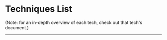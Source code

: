# Techniques List

(Note: for an in-depth overview of each tech, check out that tech's document.)

---
